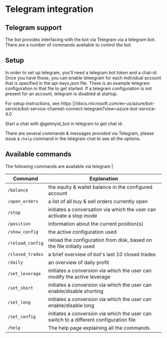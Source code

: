 # Telegram integration

## Telegram support

The bot provides interfacing with the bot via Telegram via a telegram bot. There are a number of commands available to control the bot.

## Setup

In order to set up telegram, you'll need a telegram bot token and a chat-id. Once you have those, you can enable teleegram for each individual account that is specified in
the api-keys.json file. There is an example telegram configuration in that file to get started. If a telegram configuration
is not present for an account, telegram is disabled at startup.

For setup instructions, see https |//docs.microsoft.com/en-us/azure/bot-service/bot-service-channel-connect-telegram?view=azure-bot-service-4.0

Start a chat with @getmyid_bot in telegram to get chat id.

There are several commands & messages provided via Telegram, please issue a `/help` command in the telegram chat to see
all the options.

## Available commands

The following commands are available via telegram |

| Command          | Explanation |
| ---------------- | ----------- |
| `/balance`       | the equity & wallet balance in the configured account
| `/open_orders`   | a list of all buy & sell orders currently open
| `/stop`          | initiates a conversation via which the user can activate a stop mode
| `/position`      | information about the current position(s)
| `/show_config`   | the active configuration used
| `/reload_config` | reload the configuration from disk, based on the file initially used
| `/closed_trades` | a brief overview of bot's last 10 closed trades
| `/daily`         | an overview of daily profit
| `/set_leverage`  | initiates a conversion via which the user can modify the active leverage
| `/set_short`     | initiates a conversion via which the user can enable/disable shorting
| `/set_long`      | initiates a conversion via which the user can enable/disable long
| `/set_config`    | initiates a conversion via which the user can switch to a different configuration file  
| `/help`          | The help page explaining all the commands